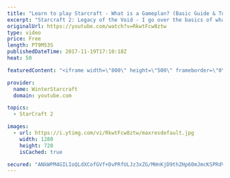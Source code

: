 ```yaml
---
title: "Learn to play Starcraft - What is a Gameplan? (Basic Guide & Tutorial)"
excerpt: "Starcraft 2: Legacy of the Void - I go over the basics of what a gameplan in starcraft 2 is and how to put one together.  Note this is not a guide on WHAT gameplan you should be using as each race!"
originalUrl: https://youtube.com/watch?v=RkwtFcw8ztw
type: video
price: Free
length: PT9M53S
publishedDateTime: 2017-11-19T17:10:18Z
heat: 50

featuredContent: "<iframe width=\"800\" height=\"500\" frameborder=\"0\" src=\"https://www.youtube.com/embed/RkwtFcw8ztw\" allow=\"accelerometer; autoplay; encrypted-media; gyroscope; picture-in-picture\" allowfullscreen></iframe>"

provider:
  name: WinterStarcraft
  domain: youtube.com

topics:
  - StarCraft 2

images:
  - url: https://i.ytimg.com/vi/RkwtFcw8ztw/maxresdefault.jpg
    width: 1280
    height: 720
    isCached: true

secured: "ANkWPM4GILIoQLdXCofGVf+DvPRfULJz3xZG/MHnKjD9thZHp60mJmcKSPRdVEE/cA6QCqI+16dGgJnaVW6kI66lEllBhKqOKWIAmi+auUzDhTkwG049dY+0iMvqPLgTXJr/y2fH7jOol3DcWyYnRaijQh155s32CQszcFWm4XGuvvd0MFP1Qm/xOrrpprYbYvqoOiAuckc4a8R8fq0/hVAFhlqdzcQm3ITpsGzBFDFLpWrcrQDm9XAbnHWia8dFoQ+X0YsDVu8H7gWm6gGvf16Uxn97oWk0hKXHrUcE9J+N0vO6/AC/W3q4sAGSxV8UuJvA1h+cyUgg5aOqJwNKkzj2WCITG3nYJgaNP23I52XvAOv2Apv7Soy4iG86bN+pZM0dIUE6stlXd2Nfm2+gzVLZhpUfAb5+CmLOFI8t8P0=;KWMg0rymEPdiqmUYwz2wMA=="
---
```


